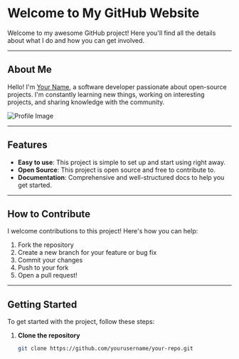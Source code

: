 # Welcome to My GitHub Website

Welcome to my awesome GitHub project! Here you'll find all the details about what I do and how you can get involved.

---

## About Me

Hello! I'm [Your Name](https://www.github.com/yourprofile), a software developer passionate about open-source projects. I'm constantly learning new things, working on interesting projects, and sharing knowledge with the community.

![Profile Image](https://www.github.com/yourprofile/image.jpg)

---

## Features

- **Easy to use**: This project is simple to set up and start using right away.
- **Open Source**: This project is open source and free to contribute to.
- **Documentation**: Comprehensive and well-structured docs to help you get started.

---

## How to Contribute

I welcome contributions to this project! Here's how you can help:

1. Fork the repository
2. Create a new branch for your feature or bug fix
3. Commit your changes
4. Push to your fork
5. Open a pull request!

---

## Getting Started

To get started with the project, follow these steps:

1. **Clone the repository**
   ```bash
   git clone https://github.com/yourusername/your-repo.git
